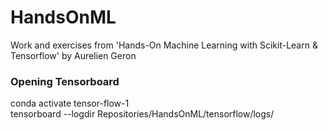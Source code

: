 # HandsOnML
Work and exercises from 'Hands-On Machine Learning with Scikit-Learn &amp; Tensorflow' by Aurelien Geron  
  
  
### Opening Tensorboard  
conda activate tensor-flow-1  
tensorboard --logdir Repositories/HandsOnML/tensorflow/logs/